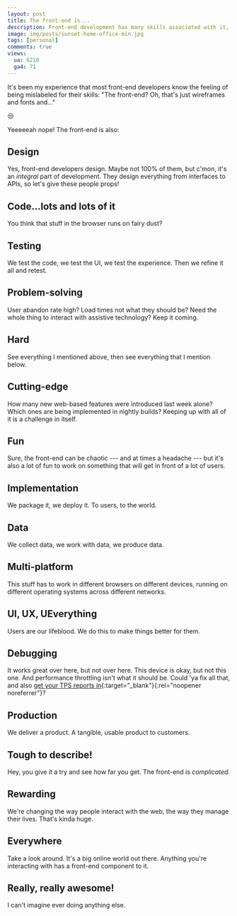 ```yaml
---
layout: post
title: The front-end is...
description: Front-end development has many skills associated with it, and it's been my experience that the role is often misunderstood. The front-end is tough to describe, but here's a brief nod of recognition to just some of what developers do.
image: img/posts/sunset-home-office-min.jpg
tags: [personal]
comments: true
views:
  ua: 6210
  ga4: 71
---
```


It's been my experience that most front-end developers know the feeling of being mislabeled for their skills: "The front-end? Oh, that's just wireframes and fonts and..."

<span role="img" aria-label="emoji unamused face">&#x1F612;</span>

Yeeeeeah nope! The front-end is also:

## Design

Yes, front-end developers design. Maybe not 100% of them, but c'mon, it's an _integral_ part of development. They design everything from interfaces to APIs, so let's give these people props!

## Code...lots and lots of it

You think that stuff in the browser runs on fairy dust?

## Testing

We test the code, we test the UI, we test the experience. Then we refine it all and retest.

## Problem-solving

User abandon rate high? Load times not what they should be? Need the whole thing to interact with assistive technology? Keep it coming.

## Hard

See everything I mentioned above, then see everything that I mention below.

## Cutting-edge

How many new web-based features were introduced last week alone? Which ones are being implemented in nightly builds? Keeping up with all of it is a challenge in itself.

## Fun

Sure, the front-end can be chaotic --- and at times a headache --- but it's also a lot of fun to work on something that will get in front of a lot of users.

## Implementation

We package it, we deploy it. To users, to the world.

## Data

We collect data, we work with data, we produce data.

## Multi-platform

This stuff has to work in different browsers on different devices, running on different operating systems across different networks.

## UI, UX, UEverything

Users are our lifeblood. We do this to make things better for them.

## Debugging

It works great over here, but not over here. This device is okay, but not this one. And performance throttling isn't what it should be. Could 'ya fix all that, and also [get your TPS reports in](https://www.youtube.com/watch?v=Fy3rjQGc6lA){:target="_blank"}{:rel="noopener noreferrer"}?

## Production

We deliver a product. A tangible, usable product to customers.

## Tough to describe!

Hey, you give it a try and see how far you get. The front-end is *complicated*.

## Rewarding

We're changing the way people interact with the web, the way they manage their lives. That's kinda huge.

## Everywhere

Take a look around. It's a big online world out there. Anything you're interacting with has a front-end component to it.

## Really, really awesome!

I can't imagine ever doing anything else.
